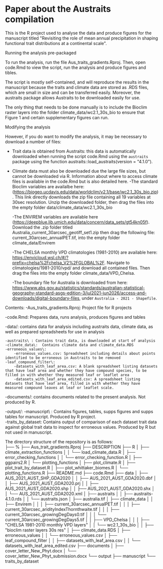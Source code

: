 # Paper about the Austraits compilation

This is the R project used to analyse the data and produce figures for the manuscript titled "Revisiting the role of mean annual precipitation in shaping functional trait distributions at a continental scale".

Running the analysis pre-packaged

To run the analysis, run the file Aus_traits_gradients.Rproj. Then, open code.Rmd to view the script, run the analysis and produce figures and tibles.

The script is mostly self-contained, and will reproduce the results in the manuscript because the traits and climate data are stored as .RDS files, which are small in size and can be transferred easily. Moreover, the austraits package allows Austraits to be downloaded easily for use.

The only thing that needs to be done manually is to include the Bioclim raster layers into the folder climate_data/wc2.1_30s_bio to ensure that Figure 1 and certain supplementary figures can run.

Modifying the analysis

However, if you do want to modify the analysis, it may be necessary to download a number of files:

- Trait data is obtained from Austraits: this data is automatically downloaded when running the script code.Rmd using the `austraits` package using the function austraits::load_austraits(version = "4.1.0").

- Climate data must also be downloaded due the large file sizes, but cannot be downloaded via R.
Information about where to access climate files is available in the code.Rmd but is also detailed here.
	-The standard Bioclim variables are availalbe here: (https://biogeo.ucdavis.edu/data/worldclim/v2.1/base/wc2.1_30s_bio.zip). This link directly downloads the zip file containing all 19 variables at 30sec resolution. Unzip the downloaded folder, then drag the files into the empty folder data/climate_data/wc2.1_30s_bio
	
	-The ENVIREM variables are available here (https://deepblue.lib.umich.edu/data/concern/data_sets/gt54kn05f). Download the .zip folder titled Australia_current_30arcsec_geotiff_set1.zip then drag the following file: current_30arcsec_annualPET.tif, into the empty folder climate_data/Envirem
	
	 
	-The CHELSA monthly VPD climatologies (1981-2010) are available here: https://envicloud.wsl.ch/#/?prefix=chelsa%2Fchelsa_V2%2FGLOBAL%2F. Navigate to climatologies/1981-2010/vpd/ and download all contained files. Then drag the files into the empty folder climate_data/VPD_Chelsa. 
	
	-The boundary file for Australia is downloaded from here: https://www.abs.gov.au/statistics/standards/australian-statistical-geography-standard-asgs-edition-3/jul2021-jun2026/access-and-downloads/digital-boundary-files, under `Australia - 2021 - Shapefile`. 
	
	
Contents:
-Aus_traits_gradients.Rproj: Project file for R projects

-code.Rmd: Prepares data, runs analysis, produces figures and tables	

-data/: contains data for analysis including austraits data, climate data, as well as prepared spreadsheets for use in analysis

 	-austraits\ : Contains trait data, is downloaded at start of analysis
	-climate_data\:  Contains climate data and climate_data.RDS
	-erroneous_values\:
		-erroneous_values.csv: Spreadsheet including details about points identified to be erroneous in Austraits to be removed
	-leaf_compound_filter\: 
		-datasets_with_leaf_area.csv: A blank spreadsheet listing datasets that have leaf area and whether they have compound species, to be filled in with whether they measured leaf or leaflet area
		-datasets_with_leaf_area_edited.csv: A spreadsheet listing datasets that have leaf area, filled in with whether they have measured compound leaves at leaf or leaflet scale. 

-documents/: contains documents related to the present analysis. Not produced by R.

-output/: 
	-manuscript\ : Contains figures, tables, supps figures and supps tables for manuscript. Produced by R project. 	
	-traits_by_dataset\:  Contains output of comparison of each dataset trait data against global trait data to inspect for erroneous values. Produced by R but not used in manuscript.
	

The directory structure of the repository is as follows:	
├── %
├── Aus_trait_gradients.Rproj
├── DESCRIPTION
├── R
│   ├── climate_extraction_functions
│   │   └── load_climate_data.R
│   ├── error_checking_functions
│   │   └── error_checking_function.R
│   ├── ggpairs2.R
│   └── plotting_functions
│       ├── plot_climate.R
│       ├── plot_trait_by_dataset.R
│       ├── plot_whittaker_biomes.R
│       └── plotting_functions.R
├── README.md
├── code.Rmd
├── data
│   ├── AUS_2021_AUST_SHP_GDA2020
│   │   ├── AUS_2021_AUST_GDA2020.dbf
│   │   ├── AUS_2021_AUST_GDA2020.prj
│   │   ├── AUS_2021_AUST_GDA2020.shp
│   │   ├── AUS_2021_AUST_GDA2020.shx
│   │   └── AUS_2021_AUST_GDA2020.xml
│   ├── austraits
│   │   ├── austraits-4.1.0.rds
│   │   └── austraits.json
│   ├── australia.tif
│   ├── climate_data
│   │   ├── Envirem
│   │   │   ├── current_30arcsec_annualPET.tif
│   │   │   ├── current_30arcsec_aridityIndexThornthwaite.tif
│   │   │   ├── current_30arcsec_growingDegDays0.tif
│   │   │   └── current_30arcsec_growingDegDays5.tif
│   │   ├── VPD_Chelsa
│   │   │   ├── "CHELSA 1981-2010 monthly VPD layers"
│   │   └── wc2.1_30s_bio
│   │       ├── "bioclim raster layers 30s res"
│   ├── climate_data.RDS
│   ├── erroneous_values
│   │   └── erroneous_values.csv
│   ├── leaf_compound_filter
│   │   ├── datasets_with_leaf_area.csv
│   │   └── datasets_with_leaf_area_edited.csv
├── documents
│   ├── cover_letter_New_Phyt.docx
│   └── cover_letter_New_Phyt_submission.docx
└── output
    ├── manuscript
    └── traits_by_dataset	